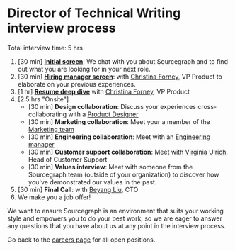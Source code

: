 # Director of Technical Writing interview process 

Total interview time: 5 hrs

1. [30 min] **[Initial screen](../initial_screen.md)**: We chat with you about Sourcegraph and to find out what you are looking for in your next role.
1. [30 min] **[Hiring manager screen](../hm_intro_call.md)**: with [Christina Forney](../../../../company/team/index.md#christina-forney-she-her), VP Product to elaborate on your previous experiences. 
1. [1 hr] **[Resume deep dive](https://about.sourcegraph.com/handbook/talent/types_of_interviews#sts=Resume%20deep%20dive)** with [Christina Forney](../../../../company/team/index.md#christina-forney-she-her), VP Product 
1. [2.5 hrs "Onsite"]
   - [30 min] **Design collaboration**: Discuss your experiences cross-collaborating with a [Product Designer](https://about.sourcegraph.com/handbook/product/product_org)
   - [30 min] **Marketing collaboration**: Meet your a member of the [Marketing team](https://about.sourcegraph.com/handbook/marketing#members) 
   - [30 min] **Engineering collaboration**: Meet with an [Engineering manager](https://about.sourcegraph.com/handbook/engineering/eng_org#planned-organization)
   - [30 min] **Customer support collaboration**: Meet with [Virginia Ulrich](https://about.sourcegraph.com/handbook/support/virginia-readme), Head of Customer Support
   - [30 min] **Values interview**: Meet with someone from the Sourcegraph team (outside of your organization) to discover how you've demonstrated our values in the past. 
1. [30 min] **Final Call**: with [Beyang Liu](../../../../company/team/index.md#beyang-liu), CTO
1. We make you a job offer!

We want to ensure Sourcegraph is an environment that suits your working style and empowers you to do your best work, so we are eager to answer any questions that you have about us at any point in the interview process.

Go back to the [careers page](https://boards.greenhouse.io/sourcegraph91) for all open positions.
